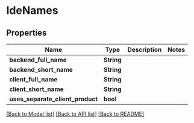 # IdeNames

## Properties

Name | Type | Description | Notes
------------ | ------------- | ------------- | -------------
**backend_full_name** | **String** |  | 
**backend_short_name** | **String** |  | 
**client_full_name** | **String** |  | 
**client_short_name** | **String** |  | 
**uses_separate_client_product** | **bool** |  | 

[[Back to Model list]](../README.md#documentation-for-models) [[Back to API list]](../README.md#documentation-for-api-endpoints) [[Back to README]](../README.md)


